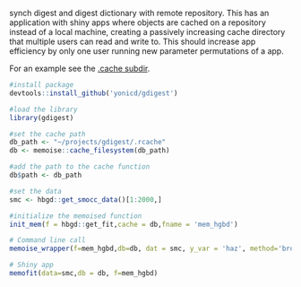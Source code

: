 synch digest and digest dictionary with remote repository. This has an application with shiny apps where objects are cached on a repository instead of a local machine, creating a passively increasing cache directory that multiple users can read and write to. This should increase app efficiency by only one user running new parameter permutations of a app.

For an example see the [.cache subdir](https://github.com/yonicd/gdigest/tree/master/.cache).

```r
#install package
devtools::install_github('yonicd/gdigest')

#load the library
library(gdigest)

#set the cache path
db_path <- "~/projects/gdigest/.rcache"
db <- memoise::cache_filesystem(db_path)

#add the path to the cache function
db$path <- db_path

#set the data
smc <- hbgd::get_smocc_data()[1:2000,]

#initialize the memoised function
init_mem(f = hbgd::get_fit,cache = db,fname = 'mem_hgbd')

# Command line call
memoise_wrapper(f=mem_hgbd,db=db, dat = smc, y_var = 'haz', method='brokenstick')

# Shiny app
memofit(data=smc,db = db, f=mem_hgbd)
```